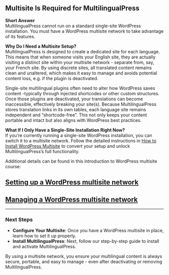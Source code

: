 ## Multisite Is Required for MultilingualPress

**Short Answer**  
MultilingualPress cannot run on a standard single-site WordPress installation. You must have a WordPress multisite network to take advantage of its features.

**Why Do I Need a Multisite Setup?**  
MultilingualPress is designed to create a dedicated site for each language. This means that when someone visits your English site, they are actually visiting a distinct site within your multisite network - separate from, say, your French site. By using discrete sites, all translated content remains clean and unaltered, which makes it easy to manage and avoids potential content loss, e.g. if the plugin is deactivated.

Single-site multilingual plugins often need to alter how WordPress saves content -typically through injected shortcodes or other custom structures. Once those plugins are deactivated, your translations can become inaccessible, effectively breaking your site(s). Because MultilingualPress stores translation links in its own tables, each language site remains independent and “shortcode-free”. This not only keeps your content portable and intact but also aligns with WordPress best practices.

**What If I Only Have a Single-Site Installation Right Now?**  
If you’re currently running a single-site WordPress installation, you can switch it to a multisite network. Follow the detailed instructions in [How to Install WordPress Multisite](https://multilingualpress.org/docs/how-to-install-wordpress-multisite/) to convert your setup and unlock MultilingualPress’s full functionality.

Additional details can be found in this introduction to WordPress multisite course:
## [Setting up a WordPress multisite network](https://learn.wordpress.org/lesson/setting-up-a-wordpress-multisite-network/)

## [Managing a WordPress multisite network](https://learn.wordpress.org/lesson/managing-a-wordpress-multisite-network/)

---

### Next Steps

- **Configure Your Multisite**: Once you have a WordPress multisite in place, learn how to set it up properly.
- **Install MultilingualPress**: Next, follow our step-by-step guide to install and activate MultilingualPress.

By using a multisite network, you ensure your multilingual content is always secure, portable, and easy to manage - even after deactivating or removing MultilingualPress.